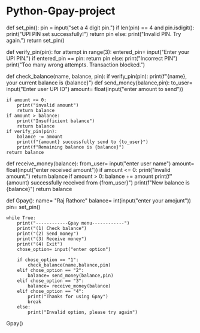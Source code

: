 # Python-Gpay-project

def set_pin():
    pin = input("set a 4 digit pin.")
    if len(pin) == 4 and pin.isdigit():
        print("UPI PIN set successfully!")
        return pin
    else:
        print("Invalid PIN. Try again.")
        return set_pin()

def verify_pin(pin):
    for attempt in range(3):
        entered_pin= input("Enter your UPI PIN.")
        if entered_pin == pin:
            return pin
        else:
            print("Incorrect PIN")
    print("Too many wrong attempts. Transaction blocked.")

def check_balance(name, balance, pin):
    if verify_pin(pin):
        print(f"{name}, your current balance is {balance}")
def send_money(balance,pin):
    to_user= input("Enter user UPI ID")
    amount= float(input("enter amount to send"))
                        
    if amount <= 0:
        print("invalid amount")
        return balance
    if amount > balance:
        print("Insufficient balance")
        return balance
    if verify_pin(pin):
        balance -= amount
        print(f"{amount} successfully send to {to_user}")
        print(f"Remaining balance is {balance}")
    return balance

def receive_money(balance):
    from_user= input("enter user name")
    amount= float(input("enter received amount"))
    if amount <= 0:
        print("invalid amount.")
        return balance
    if amount > 0:
        balance += amount
        print(f"{amount} successfully received from {from_user}")
        print(f"New balance is {balance}")
        return balance

def Gpay():
    name= "Raj Rathore"
    balance= int(input("enter your amojunt"))
    pin= set_pin()
  
    while True:
        print("------------Gpay menu------------")
        print("(1) Check balance")
        print("(2) Send money")
        print("(3) Receive money")
        print("(4) Exit")
        chose_option= input("enter option")

        if chose_option == "1":
            check_balance(name,balance,pin)
        elif chose_option == "2":
            balance= send_money(balance,pin)
        elif chose_option == "3":
            balance= receive_money(balance)
        elif chose_option == "4":
            print("Thanks for using Gpay")
            break
        else:
            print("Invalid option, please try again")
Gpay()
